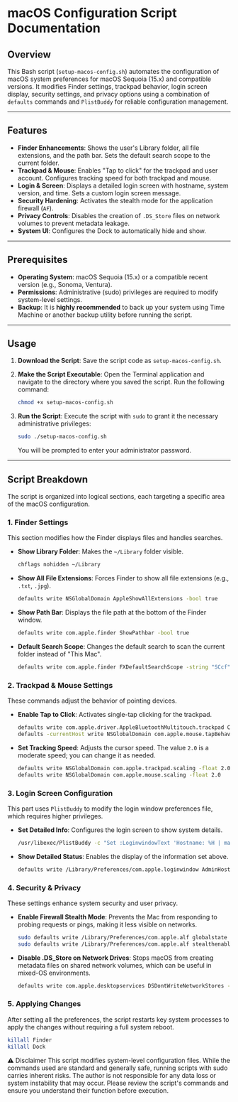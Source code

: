 # macOS Configuration Script Documentation

## Overview

This Bash script (`setup-macos-config.sh`) automates the configuration of macOS system preferences for macOS Sequoia (15.x) and compatible versions. It modifies Finder settings, trackpad behavior, login screen display, security settings, and privacy options using a combination of `defaults` commands and `PlistBuddy` for reliable configuration management.

---

## Features

* **Finder Enhancements**: Shows the user's Library folder, all file extensions, and the path bar. Sets the default search scope to the current folder.
* **Trackpad & Mouse**: Enables "Tap to click" for the trackpad and user account. Configures tracking speed for both trackpad and mouse.
* **Login & Screen**: Displays a detailed login screen with hostname, system version, and time. Sets a custom login screen message.
* **Security Hardening**: Activates the stealth mode for the application firewall (`AF`).
* **Privacy Controls**: Disables the creation of `.DS_Store` files on network volumes to prevent metadata leakage.
* **System UI**: Configures the Dock to automatically hide and show.



---

## Prerequisites

* **Operating System**: macOS Sequoia (15.x) or a compatible recent version (e.g., Sonoma, Ventura).
* **Permissions**: Administrative (sudo) privileges are required to modify system-level settings.
* **Backup**: It is **highly recommended** to back up your system using Time Machine or another backup utility before running the script.

---

## Usage

1.  **Download the Script**:
    Save the script code as `setup-macos-config.sh`.

2.  **Make the Script Executable**:
    Open the Terminal application and navigate to the directory where you saved the script. Run the following command:
    ```bash
    chmod +x setup-macos-config.sh
    ```

3.  **Run the Script**:
    Execute the script with `sudo` to grant it the necessary administrative privileges:
    ```bash
    sudo ./setup-macos-config.sh
    ```
    You will be prompted to enter your administrator password.

---

## Script Breakdown

The script is organized into logical sections, each targeting a specific area of the macOS configuration.

### 1. Finder Settings

This section modifies how the Finder displays files and handles searches.

* **Show Library Folder**: Makes the `~/Library` folder visible.
    ```bash
    chflags nohidden ~/Library
    ```
* **Show All File Extensions**: Forces Finder to show all file extensions (e.g., `.txt`, `.jpg`).
    ```bash
    defaults write NSGlobalDomain AppleShowAllExtensions -bool true
    ```
* **Show Path Bar**: Displays the file path at the bottom of the Finder window.
    ```bash
    defaults write com.apple.finder ShowPathbar -bool true
    ```
* **Default Search Scope**: Changes the default search to scan the current folder instead of "This Mac".
    ```bash
    defaults write com.apple.finder FXDefaultSearchScope -string "SCcf"
    ```

### 2. Trackpad & Mouse Settings

These commands adjust the behavior of pointing devices.

* **Enable Tap to Click**: Activates single-tap clicking for the trackpad.
    ```bash
    defaults write com.apple.driver.AppleBluetoothMultitouch.trackpad Clicking -bool true
    defaults -currentHost write NSGlobalDomain com.apple.mouse.tapBehavior -int 1
    ```
* **Set Tracking Speed**: Adjusts the cursor speed. The value `2.0` is a moderate speed; you can change it as needed.
    ```bash
    defaults write NSGlobalDomain com.apple.trackpad.scaling -float 2.0
    defaults write NSGlobalDomain com.apple.mouse.scaling -float 2.0
    ```

### 3. Login Screen Configuration

This part uses `PlistBuddy` to modify the login window preferences file, which requires higher privileges.

* **Set Detailed Info**: Configures the login screen to show system details.
    ```bash
    /usr/libexec/PlistBuddy -c "Set :LoginwindowText 'Hostname: %H | macOS: %S %V | Time: %T'" /Library/Preferences/com.apple.loginwindow.plist
    ```
* **Show Detailed Status**: Enables the display of the information set above.
    ```bash
    defaults write /Library/Preferences/com.apple.loginwindow AdminHostInfo HostName
    ```

### 4. Security & Privacy

These settings enhance system security and user privacy.

* **Enable Firewall Stealth Mode**: Prevents the Mac from responding to probing requests or pings, making it less visible on networks.
    ```bash
    sudo defaults write /Library/Preferences/com.apple.alf globalstate -int 2
    sudo defaults write /Library/Preferences/com.apple.alf stealthenabled -int 1
    ```
* **Disable .DS\_Store on Network Drives**: Stops macOS from creating metadata files on shared network volumes, which can be useful in mixed-OS environments.
    ```bash
    defaults write com.apple.desktopservices DSDontWriteNetworkStores -bool true
    ```

### 5. Applying Changes

After setting all the preferences, the script restarts key system processes to apply the changes without requiring a full system reboot.

```bash
killall Finder
killall Dock
```

⚠️ Disclaimer
This script modifies system-level configuration files. While the commands used are standard and generally safe, running scripts with sudo carries inherent risks. The author is not responsible for any data loss or system instability that may occur. Please review the script's commands and ensure you understand their function before execution.
